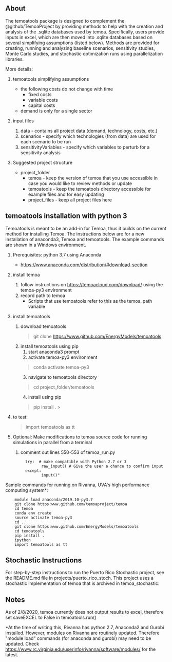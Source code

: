 ## About
The temoatools package is designed to complement the @github/TemoaProject by 
providing methods to help with the creation and analysis of the .sqlite databases used by temoa.
Specifically, users provide inputs in excel, which are then moved into .sqlite databases based 
on several simplifying assumptions (listed below). Methods are provided for creating, running and analyzing
baseline scenarios, sensitivity studies, Monte Carlo studies, and stochastic optimization runs using 
parallelization libraries.

More details:
1) temoatools simplifying assumptions
    - the following costs do not change with time
        - fixed costs
        - variable costs
        - capital costs
    - demand is only for a single sector

2) input files
    1) data - contains all project data (demand, technology, costs, etc.)
    2) scenarios - specify which technologies (from data) are used for each scenario to be run
    3) sensitivityVariables - specify which variables to perturb for a sensitivity analysis
  
3) Suggested project structure
    - project_folder
        - temoa - keep the version of temoa that you use accessible in case you would like to review methods or update
        - temoatools - keep the temoatools directory accessible for example files and for easy updating
        - project_files - keep all project files here
          
## temoatools installation with python 3
Temoatools is meant to be an add-in for Temoa, thus it builds on the current method for installing Temoa. 
The instructions below are for a new installation of anaconda3, Temoa and temoatools. The example commands are shown in a Windows environment.

1) Prerequisites: python 3.7 using Anaconda
    - https://www.anaconda.com/distribution/#download-section

2) install temoa
    1) follow instructions on https://temoacloud.com/download/ using the temoa-py3 environment
    2) record path to temoa 
        - Scripts that use temoatools refer to this as the temoa_path variable

3) install temoatools
    1) download temoatools
        > git clone https://www.github.com/EnergyModels/temoatools
    2) install temoatools using pip
        1) start anaconda3 prompt
        2) activate temoa-py3 environment
        > conda activate temoa-py3
        3) navigate to temoatools directory
        > cd project_folder/temoatools
        4) install using pip
        > pip install .                                                                                                                                                                                                                     >

5) to test:
    > import temoatools as tt

6) Optional: Make modifications to temoa source code for running simulations in parallel from a terminal
    1) comment out lines 550-553 of temoa_run.py
        >
             try:  # make compatible with Python 2.7 or 3
	                raw_input() # Give the user a chance to confirm input
	         except:
                    input()"
        
        
Sample commands for running on Rivanna, UVA's high performance computing system*:
    
       
        module load anaconda/2019.10-py3.7
        git clone https:www.github.com/temoaproject/temoa
        cd temoa
        conda env create
        source activate temoa-py3
        cd ..
        git clone https:www.github.com/EnergyModels/temoatools
        cd temoatools
        pip install .
        ipython
        import temoatools as tt


## Stochastic Instructions
For step-by-step instructions to run the Puerto Rico Stochastic project, see the README.md file in projects/puerto_rico_stoch. 
This project uses a stochastic implementation of temoa that is archived in temoa_stochastic.

## Notes
As of 2/8/2020, temoa currently does not output results to excel, therefore set saveEXCEL to False in temoatools.run()

*At the time of writing this, Rivanna has python 2.7, Anaconda2 and Gurobi installed.
However, modules on Rivanna are routinely updated. 
Therefore "module load" commands (for anaconda and gurobi) may need to be updated. 
Check https://www.rc.virginia.edu/userinfo/rivanna/software/modules/ for the latest.